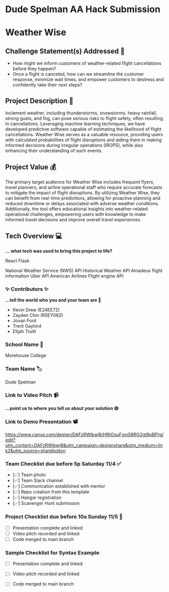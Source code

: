 # Dude Spelman AA Hack Submission

# Weather Wise

## Challenge Statement(s) Addressed 🎯
- How might we inform customers of weather-related flight cancellations before they happen?
- Once a flight is canceled, how can we streamline the customer response, minimize wait times, and empower customers to destress and confidently take their next steps?

## Project Description 🤯
Inclement weather, including thunderstorms, snowstorms, heavy rainfall, strong gusts, and fog, can pose serious risks to flight safety, often resulting in cancellations. Leveraging machine learning techniques, we have developed predictive software capable of estimating the likelihood of flight cancellations. Weather Wise serves as a valuable resource, providing users with calculated probabilities of flight disruptions and aiding them in making informed decisions during irregular operations (IROPS), while also enhancing their understanding of such events.

## Project Value 💰
The primary target audience for Weather Wise includes frequent flyers, travel planners, and airline operational staff who require accurate forecasts to mitigate the impact of flight disruptions. By utilizing Weather Wise, they can benefit from real-time predictions, allowing for proactive planning and reduced downtime or delays associated with adverse weather conditions. Additionally, the tool offers educational insights into weather-related operational challenges, empowering users with knowledge to make informed travel decisions and improve overall travel experiences.


## Tech Overview 💻
**... what tech was used to bring this project to life?**

React
Flask

National Weather Service (NWS) API
Historical Weather API
Amadeus flight information
Uber API
American Airlines Flight engine API





### ✨ Contributors ✨
**...tell the world who you and your team are 🙂**
* Kevin Drew (E24EE72)
* Zayden Chin (R5EY082)
* Jovan Ford
* Trent Gaylord
* Elijah Truitt

### School Name 🏫
Morehouse College

### Team Name 🏷
Dude Spelman

### Link to Video Pitch 📹
**...point us to where you tell us about your solution 😄**

### Link to Demo Presentation 📽
https://www.canva.com/design/DAFzRWlkwj8/HRtOxuFxmS8RG2gt8pBPrg/edit?utm_content=DAFzRWlkwj8&utm_campaign=designshare&utm_medium=link2&utm_source=sharebutton

### Team Checklist due before 5p Saturday 11/4 ✅
- [✅] Team photo
- [✅] Team Slack channel
- [✅] Communication established with mentor
- [✅] Repo creation from this template
- [✅] Hangar registration
- [✅] Scavenger Hunt submission

### Project Checklist due before 10a Sunday 11/5 🏁
- [ ] Presentation complete and linked
- [ ] Video pitch recorded and linked
- [ ] Code merged to main branch

### Sample Checklist for Syntax Example 
- [ ] Presentation complete and linked
- [ ] Video pitch recorded and linked
- [ ] Code merged to main branch

